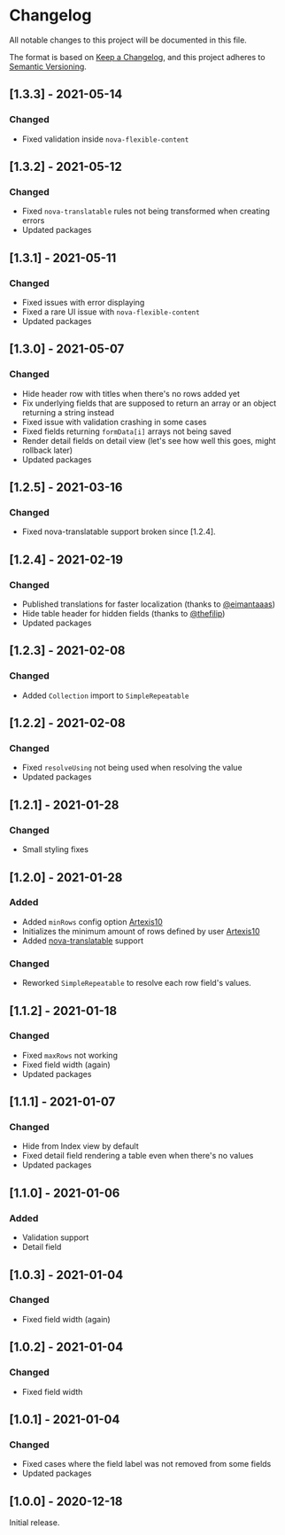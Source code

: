 # Changelog

All notable changes to this project will be documented in this file.

The format is based on [Keep a Changelog](https://keepachangelog.com/en/1.0.0/),
and this project adheres to [Semantic Versioning](https://semver.org/spec/v2.0.0.html).

## [1.3.3] - 2021-05-14

### Changed

- Fixed validation inside `nova-flexible-content`

## [1.3.2] - 2021-05-12

### Changed

- Fixed `nova-translatable` rules not being transformed when creating errors
- Updated packages

## [1.3.1] - 2021-05-11

### Changed

- Fixed issues with error displaying
- Fixed a rare UI issue with `nova-flexible-content`
- Updated packages

## [1.3.0] - 2021-05-07

### Changed

- Hide header row with titles when there's no rows added yet
- Fix underlying fields that are supposed to return an array or an object returning a string instead
- Fixed issue with validation crashing in some cases
- Fixed fields returning `formData[i]` arrays not being saved
- Render detail fields on detail view (let's see how well this goes, might rollback later)
- Updated packages

## [1.2.5] - 2021-03-16

### Changed

- Fixed nova-translatable support broken since [1.2.4].

## [1.2.4] - 2021-02-19

### Changed

- Published translations for faster localization (thanks to [@eimantaaas](https://github.com/eimantaaas))
- Hide table header for hidden fields (thanks to [@thefilip](https://github.com/thefilip))
- Updated packages

## [1.2.3] - 2021-02-08

### Changed

- Added `Collection` import to `SimpleRepeatable`

## [1.2.2] - 2021-02-08

### Changed

- Fixed `resolveUsing` not being used when resolving the value
- Updated packages

## [1.2.1] - 2021-01-28

### Changed

- Small styling fixes

## [1.2.0] - 2021-01-28

### Added

- Added `minRows` config option [Artexis10](https://github.com/Artexis10)
- Initializes the minimum amount of rows defined by user [Artexis10](https://github.com/Artexis10)
- Added [nova-translatable](https://github.com/optimistdigital/nova-translatable) support

### Changed

- Reworked `SimpleRepeatable` to resolve each row field's values.

## [1.1.2] - 2021-01-18

### Changed

- Fixed `maxRows` not working
- Fixed field width (again)
- Updated packages

## [1.1.1] - 2021-01-07

### Changed

- Hide from Index view by default
- Fixed detail field rendering a table even when there's no values
- Updated packages

## [1.1.0] - 2021-01-06

### Added

- Validation support
- Detail field

## [1.0.3] - 2021-01-04

### Changed

- Fixed field width (again)

## [1.0.2] - 2021-01-04

### Changed

- Fixed field width

## [1.0.1] - 2021-01-04

### Changed

- Fixed cases where the field label was not removed from some fields
- Updated packages

## [1.0.0] - 2020-12-18

Initial release.
